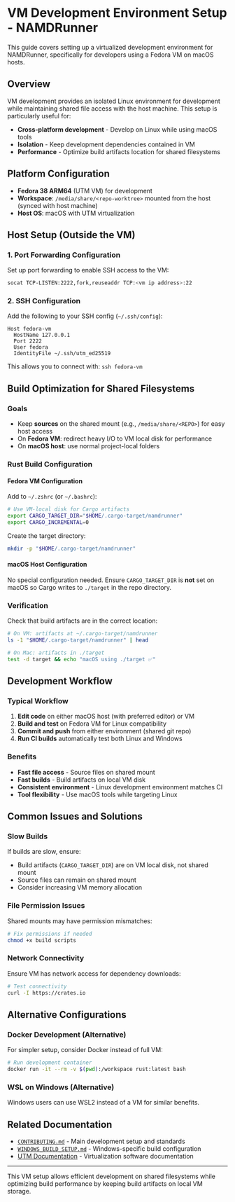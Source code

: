 # VM Development Environment Setup - NAMDRunner

This guide covers setting up a virtualized development environment for NAMDRunner, specifically for developers using a Fedora VM on macOS hosts.

## Overview

VM development provides an isolated Linux environment for development while maintaining shared file access with the host machine. This setup is particularly useful for:

- **Cross-platform development** - Develop on Linux while using macOS tools
- **Isolation** - Keep development dependencies contained in VM
- **Performance** - Optimize build artifacts location for shared filesystems

## Platform Configuration

* **Fedora 38 ARM64** (UTM VM) for development
* **Workspace**: `/media/share/<repo-worktree>` mounted from the host (synced with host machine)
* **Host OS**: macOS with UTM virtualization

## Host Setup (Outside the VM)

### 1. Port Forwarding Configuration

Set up port forwarding to enable SSH access to the VM:

```bash
socat TCP-LISTEN:2222,fork,reuseaddr TCP:<vm ip address>:22
```

### 2. SSH Configuration

Add the following to your SSH config (`~/.ssh/config`):

```ssh
Host fedora-vm
  HostName 127.0.0.1
  Port 2222
  User fedora
  IdentityFile ~/.ssh/utm_ed25519
```

This allows you to connect with: `ssh fedora-vm`

## Build Optimization for Shared Filesystems

### Goals

* Keep **sources** on the shared mount (e.g., `/media/share/<REPO>`) for easy host access
* On **Fedora VM**: redirect heavy I/O to VM local disk for performance
* On **macOS host**: use normal project-local folders

### Rust Build Configuration

#### Fedora VM Configuration

Add to `~/.zshrc` (or `~/.bashrc`):

```zsh
# Use VM-local disk for Cargo artifacts
export CARGO_TARGET_DIR="$HOME/.cargo-target/namdrunner"
export CARGO_INCREMENTAL=0
```

Create the target directory:

```bash
mkdir -p "$HOME/.cargo-target/namdrunner"
```

#### macOS Host Configuration

No special configuration needed. Ensure `CARGO_TARGET_DIR` is **not** set on macOS so Cargo writes to `./target` in the repo directory.

### Verification

Check that build artifacts are in the correct location:

```bash
# On VM: artifacts at ~/.cargo-target/namdrunner
ls -1 "$HOME/.cargo-target/namdrunner" | head

# On Mac: artifacts in ./target
test -d target && echo "macOS using ./target ✅"
```

## Development Workflow

### Typical Workflow

1. **Edit code** on either macOS host (with preferred editor) or VM
2. **Build and test** on Fedora VM for Linux compatibility
3. **Commit and push** from either environment (shared git repo)
4. **Run CI builds** automatically test both Linux and Windows

### Benefits

- **Fast file access** - Source files on shared mount
- **Fast builds** - Build artifacts on local VM disk
- **Consistent environment** - Linux development environment matches CI
- **Tool flexibility** - Use macOS tools while targeting Linux

## Common Issues and Solutions

### Slow Builds

If builds are slow, ensure:
- Build artifacts (`CARGO_TARGET_DIR`) are on VM local disk, not shared mount
- Source files can remain on shared mount
- Consider increasing VM memory allocation

### File Permission Issues

Shared mounts may have permission mismatches:
```bash
# Fix permissions if needed
chmod +x build scripts
```

### Network Connectivity

Ensure VM has network access for dependency downloads:
```bash
# Test connectivity
curl -I https://crates.io
```

## Alternative Configurations

### Docker Development (Alternative)

For simpler setup, consider Docker instead of full VM:

```bash
# Run development container
docker run -it --rm -v $(pwd):/workspace rust:latest bash
```

### WSL on Windows (Alternative)

Windows users can use WSL2 instead of a VM for similar benefits.

## Related Documentation

- [`CONTRIBUTING.md`](CONTRIBUTING.md) - Main development setup and standards
- [`WINDOWS_BUILD_SETUP.md`](WINDOWS_BUILD_SETUP.md) - Windows-specific build configuration
- [UTM Documentation](https://getutm.app/docs/) - Virtualization software documentation

---

This VM setup allows efficient development on shared filesystems while optimizing build performance by keeping build artifacts on local VM storage.